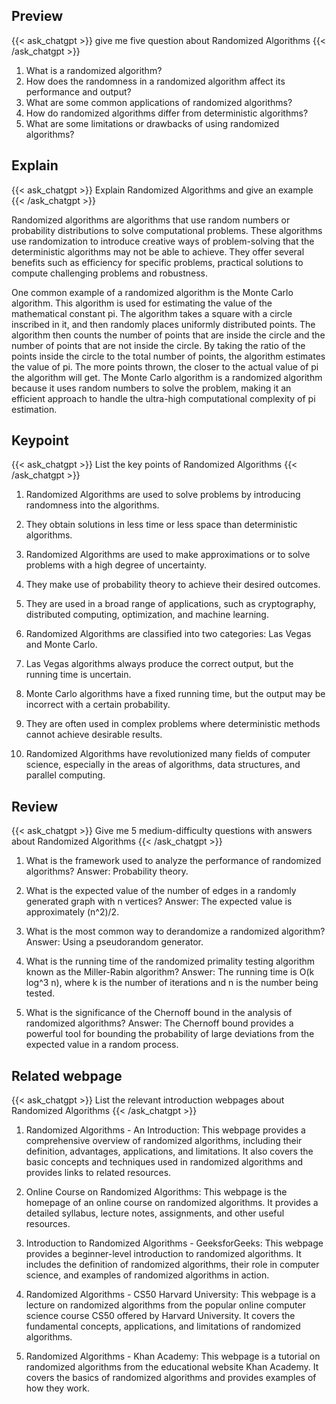 ## Preview
{{< ask_chatgpt >}}
give me five question about Randomized Algorithms
{{< /ask_chatgpt >}}



1. What is a randomized algorithm?
2. How does the randomness in a randomized algorithm affect its performance and output?
3. What are some common applications of randomized algorithms?
4. How do randomized algorithms differ from deterministic algorithms?
5. What are some limitations or drawbacks of using randomized algorithms?   

## Explain
{{< ask_chatgpt >}}
Explain Randomized Algorithms and give an example
{{< /ask_chatgpt >}}



Randomized algorithms are algorithms that use random numbers or probability distributions to solve computational problems. These algorithms use randomization to introduce creative ways of problem-solving that the deterministic algorithms may not be able to achieve. They offer several benefits such as efficiency for specific problems, practical solutions to compute challenging problems and robustness. 

One common example of a randomized algorithm is the Monte Carlo algorithm. This algorithm is used for estimating the value of the mathematical constant pi. The algorithm takes a square with a circle inscribed in it, and then randomly places uniformly distributed points. The algorithm then counts the number of points that are inside the circle and the number of points that are not inside the circle. By taking the ratio of the points inside the circle to the total number of points, the algorithm estimates the value of pi. The more points thrown, the closer to the actual value of pi the algorithm will get. The Monte Carlo algorithm is a randomized algorithm because it uses random numbers to solve the problem, making it an efficient approach to handle the ultra-high computational complexity of pi estimation.   

## Keypoint
{{< ask_chatgpt >}}
List the key points of Randomized Algorithms
{{< /ask_chatgpt >}}



1. Randomized Algorithms are used to solve problems by introducing randomness into the algorithms.

2. They obtain solutions in less time or less space than deterministic algorithms.

3. Randomized Algorithms are used to make approximations or to solve problems with a high degree of uncertainty.

4. They make use of probability theory to achieve their desired outcomes.

5. They are used in a broad range of applications, such as cryptography, distributed computing, optimization, and machine learning.

6. Randomized Algorithms are classified into two categories: Las Vegas and Monte Carlo.

7. Las Vegas algorithms always produce the correct output, but the running time is uncertain.

8. Monte Carlo algorithms have a fixed running time, but the output may be incorrect with a certain probability.

9. They are often used in complex problems where deterministic methods cannot achieve desirable results.

10. Randomized Algorithms have revolutionized many fields of computer science, especially in the areas of algorithms, data structures, and parallel computing.   

## Review
{{< ask_chatgpt >}}
Give me 5 medium-difficulty questions with answers about Randomized Algorithms
{{< /ask_chatgpt >}}



1. What is the framework used to analyze the performance of randomized algorithms?
Answer: Probability theory.

2. What is the expected value of the number of edges in a randomly generated graph with n vertices?
Answer: The expected value is approximately (n^2)/2.

3. What is the most common way to derandomize a randomized algorithm?
Answer: Using a pseudorandom generator.

4. What is the running time of the randomized primality testing algorithm known as the Miller-Rabin algorithm?
Answer: The running time is O(k log^3 n), where k is the number of iterations and n is the number being tested.

5. What is the significance of the Chernoff bound in the analysis of randomized algorithms?
Answer: The Chernoff bound provides a powerful tool for bounding the probability of large deviations from the expected value in a random process.   

## Related webpage
{{< ask_chatgpt >}}
List the relevant introduction webpages about Randomized Algorithms
{{< /ask_chatgpt >}}



1. Randomized Algorithms - An Introduction: This webpage provides a comprehensive overview of randomized algorithms, including their definition, advantages, applications, and limitations. It also covers the basic concepts and techniques used in randomized algorithms and provides links to related resources.

2. Online Course on Randomized Algorithms: This webpage is the homepage of an online course on randomized algorithms. It provides a detailed syllabus, lecture notes, assignments, and other useful resources.

3. Introduction to Randomized Algorithms - GeeksforGeeks: This webpage provides a beginner-level introduction to randomized algorithms. It includes the definition of randomized algorithms, their role in computer science, and examples of randomized algorithms in action.

4. Randomized Algorithms - CS50 Harvard University: This webpage is a lecture on randomized algorithms from the popular online computer science course CS50 offered by Harvard University. It covers the fundamental concepts, applications, and limitations of randomized algorithms.

5. Randomized Algorithms - Khan Academy: This webpage is a tutorial on randomized algorithms from the educational website Khan Academy. It covers the basics of randomized algorithms and provides examples of how they work.   

